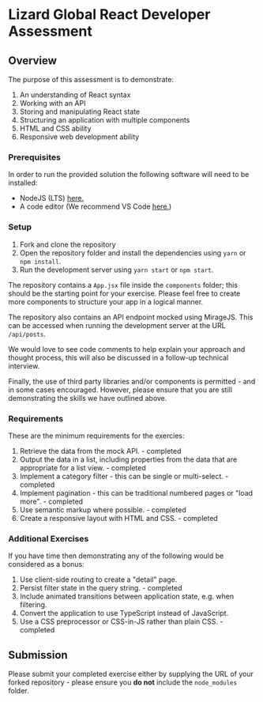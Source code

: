 # Lizard Global React Developer Assessment

## Overview

The purpose of this assessment is to demonstrate:

1. An understanding of React syntax
2. Working with an API
3. Storing and manipulating React state
4. Structuring an application with multiple components
5. HTML and CSS ability
6. Responsive web development ability

### Prerequisites

In order to run the provided solution the following software will need to be installed:

- NodeJS (LTS) [here.](https://nodejs.org/en/)
- A code editor (We recommend VS Code [here.](https://code.visualstudio.com/))

### Setup

1. Fork and clone the repository
2. Open the repository folder and install the dependencies using `yarn` or `npm install`.
3. Run the development server using `yarn start` or `npm start`.

The repository contains a `App.jsx` file inside the `components` folder; this should be the starting point for your exercise. Please feel free to create more components to structure your app in a logical manner.

The repository also contains an API endpoint mocked using MirageJS. This can be accessed when running the development server at the URL `/api/posts`.

We would love to see code comments to help explain your approach and thought process, this will also be discussed in a follow-up technical interview.

Finally, the use of third party libraries and/or components is permitted - and in some cases encouraged. However, please ensure that you are still demonstrating the skills we have outlined above.

### Requirements

These are the minimum requirements for the exercies:

1. Retrieve the data from the mock API. - completed
1. Output the data in a list, including properties from the data that are appropriate for a list view. - completed
1. Implement a category filter - this can be single or multi-select. - completed
1. Implement pagination - this can be traditional numbered pages or "load more". - completed
1. Use semantic markup where possible. - completed
1. Create a responsive layout with HTML and CSS. - completed

### Additional Exercises

If you have time then demonstrating any of the following would be considered as a bonus:

1. Use client-side routing to create a "detail" page.
1. Persist filter state in the query string. - completed
1. Include animated transitions between application state, e.g. when filtering.
1. Convert the application to use TypeScript instead of JavaScript.
1. Use a CSS preprocessor or CSS-in-JS rather than plain CSS. - completed

## Submission

Please submit your completed exercise either by supplying the URL of your forked repository - please ensure you **do not** include the `node_modules` folder.
